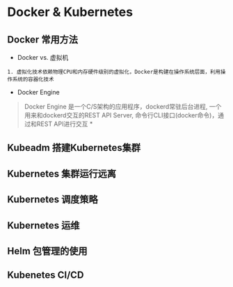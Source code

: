 # Docker & Kubernetes

## Docker 常用方法

* Docker vs. 虚拟机
```
1. 虚拟化技术依赖物理CPU和内存硬件级别的虚拟化，Docker是构建在操作系统层面，利用操作系统的容器化技术
```

* Docker Engine
> Docker Engine 是一个C/S架构的应用程序，dockerd常驻后台进程, 一个用来和dockerd交互的REST API Server, 命令行CLI接口(docker命令)，通过和REST API进行交互
    * 

## Kubeadm 搭建Kubernetes集群

## Kubernetes 集群运行远离

## Kubernetes 调度策略

## Kubernetes 运维

## Helm 包管理的使用

## Kubenetes CI/CD

